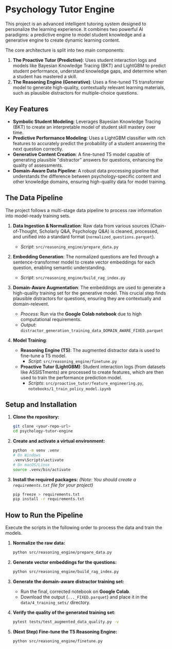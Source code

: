 # Psychology Tutor Engine

This project is an advanced intelligent tutoring system designed to personalize the learning experience. It combines two powerful AI paradigms: a predictive engine to model student knowledge and a generative engine to create dynamic learning content.

The core architecture is split into two main components:

1.  **The Proactive Tutor (Predictive)**: Uses student interaction logs and models like Bayesian Knowledge Tracing (BKT) and LightGBM to predict student performance, understand knowledge gaps, and determine when a student has mastered a skill.
2.  **The Reasoning Engine (Generative)**: Uses a fine-tuned T5 transformer model to generate high-quality, contextually relevant learning materials, such as plausible distractors for multiple-choice questions.

## Key Features

-   **Symbolic Student Modeling**: Leverages Bayesian Knowledge Tracing (BKT) to create an interpretable model of student skill mastery over time.
-   **Predictive Performance Modeling**: Uses a LightGBM classifier with rich features to accurately predict the probability of a student answering the next question correctly.
-   **Generative Content Creation**: A fine-tuned T5 model capable of generating plausible "distractor" answers for questions, enhancing the quality of assessments.
-   **Domain-Aware Data Pipeline**: A robust data processing pipeline that understands the difference between psychology-specific content and other knowledge domains, ensuring high-quality data for model training.

## The Data Pipeline

The project follows a multi-stage data pipeline to process raw information into model-ready training sets.

1.  **Data Ingestion & Normalization**: Raw data from various sources (Chain-of-Thought, Scholarly Q&A, Psychology Q&A) is cleaned, processed, and unified into a standard format (`normalized_questions.parquet`).
    -   *Script*: `src/reasoning_engine/prepare_data.py`

2.  **Embedding Generation**: The normalized questions are fed through a sentence-transformer model to create vector embeddings for each question, enabling semantic understanding.
    -   *Script*: `src/reasoning_engine/build_rag_index.py`

3.  **Domain-Aware Augmentation**: The embeddings are used to generate a high-quality training set for the generative model. This crucial step finds plausible distractors for questions, ensuring they are contextually and domain-relevent.
    -   *Process*: Run via the **Google Colab notebook** due to high computational requirements.
    -   *Output*: `distractor_generation_training_data_DOMAIN_AWARE_FIXED.parquet`

4.  **Model Training**:
    -   **Reasoning Engine (T5)**: The augmented distractor data is used to fine-tune a T5 model.
        -   *Script*: `src/reasoning_engine/finetune.py`
    -   **Proactive Tutor (LightGBM)**: Student interaction logs (from datasets like ASSISTments) are processed to create features, which are then used to train the performance prediction model.
        -   *Scripts*: `src/proactive_tutor/feature_engineering.py`, `notebooks/1_train_policy_model.ipynb`

## Setup and Installation

1.  **Clone the repository:**
    ```bash
    git clone <your-repo-url>
    cd psychology-tutor-engine
    ```

2.  **Create and activate a virtual environment:**
    ```bash
    python -m venv .venv
    # On Windows
    .venv\Scripts\activate
    # On macOS/Linux
    source .venv/bin/activate
    ```

3.  **Install the required packages:**
    *(Note: You should create a `requirements.txt` file for your project)*
    ```bash
    pip freeze > requirements.txt
    pip install -r requirements.txt
    ```

## How to Run the Pipeline

Execute the scripts in the following order to process the data and train the models.

1.  **Normalize the raw data:**
    ```bash
    python src/reasoning_engine/prepare_data.py
    ```

2.  **Generate vector embeddings for the questions:**
    ```bash
    python src/reasoning_engine/build_rag_index.py
    ```

3.  **Generate the domain-aware distractor training set:**
    -   Run the final, corrected notebook on **Google Colab**.
    -   Download the output (`..._FIXED.parquet`) and place it in the `data/4_training_sets/` directory.

4.  **Verify the quality of the generated training set:**
    ```bash
    pytest tests/test_augmented_data_quality.py -v
    ```

5.  **(Next Step) Fine-tune the T5 Reasoning Engine:**
    ```bash
    python src/reasoning_engine/finetune.py
    ```